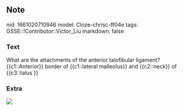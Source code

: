 ## Note
nid: 1661020710946
model: Cloze-chrisc-ff04e
tags: GSSE::!Contributor::Victor_Liu
markdown: false

### Text
What are the attachments of the anterior talofibular ligament?
{{c1::Anterior}} border of {{c1::lateral malleolus}} and
{{c2::neck}} of {{c3::talus }}

### Extra
<img src="paste-c577632b0645107c1f625bfcc0756d0bacb552c2.jpg">
